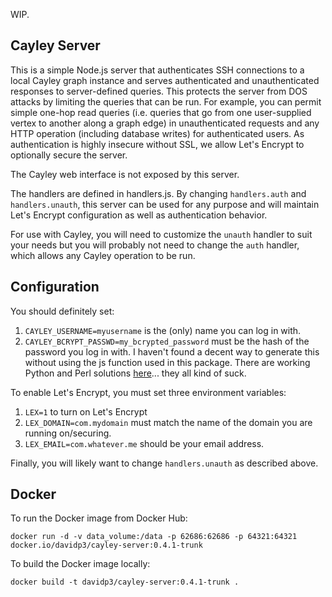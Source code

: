 WIP.

## Cayley Server

This is a simple Node.js server that authenticates SSH connections
to a local Cayley graph instance and serves authenticated and
unauthenticated responses to server-defined
queries.  This protects the server from DOS attacks by limiting the
queries that can be run.  For example, you can permit simple one-hop
read queries (i.e. queries that go from one user-supplied vertex to
another along a graph edge) in unauthenticated requests and any
HTTP operation (including database writes) for authenticated users.
As authentication is highly insecure without SSL, we allow Let's
Encrypt to optionally secure the server.

The Cayley web interface is not exposed by this server.

The handlers are defined in handlers.js.  By changing
`handlers.auth` and `handlers.unauth`, this server can be used for
any purpose and will maintain Let's Encrypt configuration as well as
authentication behavior.

For use with Cayley, you will need to customize the `unauth` handler
to suit your needs but you will probably not need to change
the `auth` handler, which allows any Cayley operation to be run.

## Configuration

You should definitely set:

1. `CAYLEY_USERNAME=myusername` is the (only) name you can log in with.
2. `CAYLEY_BCRYPT_PASSWD=my_bcrypted_password` must be the hash of the password you
log in with.  I haven't found a decent way to generate this without using the
js function used in this package.  There are working Python and Perl solutions
[here](http://unix.stackexchange.com/questions/52108/how-to-create-sha512-password-hashes-on-command-line)...
they all kind of suck.

To enable Let's Encrypt, you must set three environment variables:

1. `LEX=1` to turn on Let's Encrypt
2. `LEX_DOMAIN=com.mydomain` must match the name of the domain you are running on/securing.
3. `LEX_EMAIL=com.whatever.me` should be your email address.

Finally, you will likely want to change `handlers.unauth` as described above.

## Docker

To run the Docker image from Docker Hub:

    docker run -d -v data_volume:/data -p 62686:62686 -p 64321:64321 docker.io/davidp3/cayley-server:0.4.1-trunk

To build the Docker image locally:

    docker build -t davidp3/cayley-server:0.4.1-trunk .
